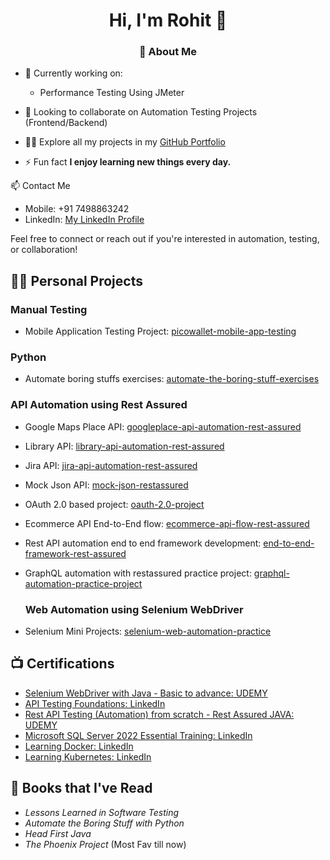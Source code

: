 
<h1 align="center"> Hi, I'm Rohit 👋 </h1>
<h3 align="center">🚀 About Me</h3>

<p align="left">  </p>

- 🔭 Currently working on:
   * Performance Testing Using JMeter

- 👯 Looking to collaborate on Automation Testing Projects (Frontend/Backend)

- 👨‍💻 Explore all my projects in my [GitHub Portfolio](https://github.com/rohitpunekar242?tab=repositories)

- ⚡ Fun fact **I enjoy learning new things every day.**

📫 Contact Me
- Mobile: +91 7498863242
- LinkedIn: [My LinkedIn Profile](https://www.linkedin.com/in/rohitpunekar242/)

Feel free to connect or reach out if you're interested in automation, testing, or collaboration!

<p align="left">

<h2>👨‍💻 Personal Projects </h2>

   <h3> Manual Testing </h3>
   
  - Mobile Application Testing Project: [picowallet-mobile-app-testing](https://github.com/rohitpunekar242/Pico-Wallet)

  <h3> Python </h3>
  
  - Automate boring stuffs exercises: [automate-the-boring-stuff-exercises](https://github.com/rohitpunekar242/automate-the-boring-stuff-exercises)

  <h3> API Automation using Rest Assured</h3>
  
  - Google Maps Place API: [googleplace-api-automation-rest-assured](https://github.com/rohitpunekar242/googleplace-api-automation-rest-assured)
  - Library API: [library-api-automation-rest-assured](https://github.com/rohitpunekar242/library-api-automation-rest-assured)
  - Jira API: [jira-api-automation-rest-assured](https://github.com/rohitpunekar242/jira-api-automation-rest-assured)
  - Mock Json API: [mock-json-restassured](https://github.com/rohitpunekar242/mock-json-restassured)
  - OAuth 2.0 based project: [oauth-2.0-project](https://github.com/rohitpunekar242/oauth-2.0-project/tree/master)
  - Ecommerce API End-to-End flow: [ecommerce-api-flow-rest-assured](https://github.com/rohitpunekar242/ecommerce-api-flow-rest-assured)
  - Rest API automation end to end framework development: [end-to-end-framework-rest-assured](https://github.com/rohitpunekar242/end-to-end-framework-rest-assured)
  - GraphQL automation with restassured practice project: [graphql-automation-practice-project](https://github.com/rohitpunekar242/graphql-automation-practice-project)

    <h3> Web Automation using Selenium WebDriver</h3>
  - Selenium Mini Projects: [selenium-web-automation-practice](https://github.com/rohitpunekar242/selenium-web-automation-practice)
  

<h2>📺 Certifications </h2>

- [Selenium WebDriver with Java - Basic to advance: UDEMY](https://www.udemy.com/certificate/UC-28745a6f-cab6-489d-8484-ef76f2112631/)
- [API Testing Foundations: LinkedIn](https://www.linkedin.com/learning/certificates/8d6d49074aa6cc9ad8759d57dbd17f0fc04d50dee2e8eaa7fa822c1b55481dba?trk=share_certificate&lipi=urn%3Ali%3Apage%3Ad_flagship3_profile_view_base_certifications_details%3BR3wHwEVJSgWqG%2Fv6UT0aZQ%3D%3D)
- [Rest API Testing (Automation) from scratch - Rest Assured JAVA: UDEMY](https://www.udemy.com/certificate/UC-fb4f9f5e-8ec0-4b17-8acd-e4ac89cdfed2/)
- [Microsoft SQL Server 2022 Essential Training: LinkedIn](https://www.linkedin.com/learning/certificates/08ba1770566f8d6f1dd9e2ce364ac7f1953fe06cb300904af87e21419c739b99?lipi=urn%3Ali%3Apage%3Ad_flagship3_profile_view_base_certifications_details%3BR3wHwEVJSgWqG%2Fv6UT0aZQ%3D%3D)
- [Learning Docker: LinkedIn](https://www.linkedin.com/learning/certificates/cea43a602b05d28f29992ce73a42832b4c0967bef7a57c72429d26a205f7ee7b?lipi=urn%3Ali%3Apage%3Ad_flagship3_profile_view_base_certifications_details%3BR3wHwEVJSgWqG%2Fv6UT0aZQ%3D%3D)
- [Learning Kubernetes: LinkedIn](https://www.linkedin.com/learning/certificates/4d25b7b788b697cd48ae91d04516d29cdf381c9a9cf8dd3fa57fb3ad3cc6c047?lipi=urn%3Ali%3Apage%3Ad_flagship3_profile_view_base_certifications_details%3BR3wHwEVJSgWqG%2Fv6UT0aZQ%3D%3D)


## 📕 Books that I've Read
- *Lessons Learned in Software Testing*
- *Automate the Boring Stuff with Python*
- *Head First Java*
- *The Phoenix Project* (Most Fav till now)






